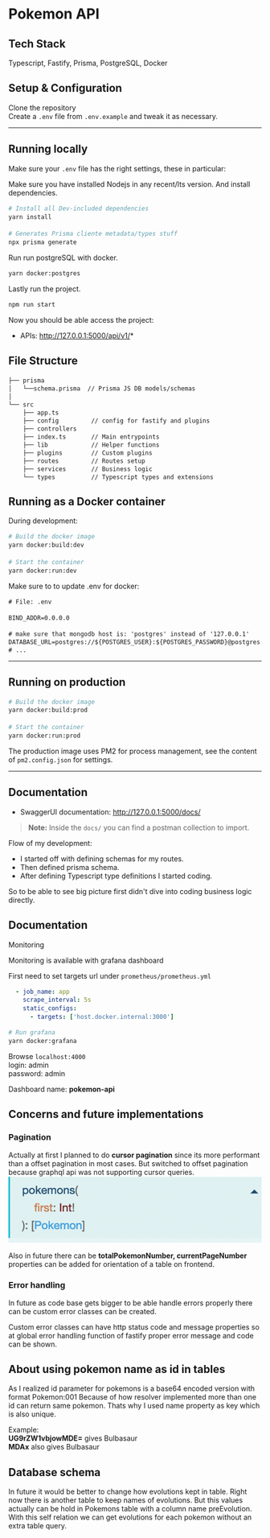 # Pokemon API

## Tech Stack
Typescript, Fastify, Prisma, PostgreSQL, Docker

## Setup & Configuration
Clone the repository \
Create a `.env` file from `.env.example` and tweak it as necessary.

---

## Running locally
Make sure your `.env` file has the right settings, these in particular:

Make sure you have installed Nodejs in any recent/lts version.
And install dependencies.

```bash
# Install all Dev-included dependencies
yarn install

# Generates Prisma cliente metadata/types stuff
npx prisma generate
```

Run run postgreSQL with docker.
```bash
yarn docker:postgres
```

Lastly run the project.

```bash
npm run start
```

Now you should be able access the project:
- APIs: http://127.0.0.1:5000/api/v1/*

## File Structure
```
├── prisma
│   └──schema.prisma  // Prisma JS DB models/schemas
│   
└── src
    ├── app.ts
    ├── config         // config for fastify and plugins
    ├── controllers
    ├── index.ts       // Main entrypoints
    ├── lib            // Helper functions
    ├── plugins        // Custom plugins
    ├── routes         // Routes setup
    ├── services       // Business logic
    └── types          // Typescript types and extensions
```

## Running as a Docker container
During development:

```bash
# Build the docker image
yarn docker:build:dev

# Start the container
yarn docker:run:dev
```

Make sure to to update .env for docker:
```env
# File: .env

BIND_ADDR=0.0.0.0

# make sure that mongodb host is: 'postgres' instead of '127.0.0.1'
DATABASE_URL=postgres://${POSTGRES_USER}:${POSTGRES_PASSWORD}@postgres:${POSTGRES_PORT}/${POSTGRES_DB}
# ...
```

---

## Running on production
```bash
# Build the docker image
yarn docker:build:prod

# Start the container
yarn docker:run:prod
```
The production image uses PM2 for process management, see the content of `pm2.config.json` for settings.

---

## Documentation
- SwaggerUI documentation: http://127.0.0.1:5000/docs/

> **Note:** Inside the `docs/` you can find a postman collection to import.

Flow of my development:
- I started off with defining schemas for my routes.
- Then defined prisma schema.
- After defining Typescript type definitions I started coding.

So to be able to see big picture first didn't dive into coding business logic directly.


## Documentation
Monitoring

Monitoring is available with grafana dashboard

First need to set targets url under `prometheus/prometheus.yml`

```yml
  - job_name: app
    scrape_interval: 5s
    static_configs:
      - targets: ['host.docker.internal:3000']
```

```bash
# Run grafana
yarn docker:grafana
```

Browse `localhost:4000` \
login: admin \
password: admin 

Dashboard name: **pokemon-api**

## Concerns and future implementations
### Pagination
Actually at first I planned to do **cursor pagination** since its more performant than a offset pagination in most cases.
But switched to offset pagination because graphql api was not supporting cursor queries.
![Alt text](readme-images/image.png)

Also in future there can be **totalPokemonNumber, currentPageNumber** properties can be added for orientation of a table on frontend.

### Error handling
In future as code base gets bigger to be able handle errors properly there can be custom error classes can be created.

Custom error classes can have http status code and message properties so at global error handling function of fastify proper error message and code can be shown. 

## About using pokemon name as id in tables
As I realized id parameter for pokemons is a base64 encoded version with format Pokemon:001 
Because of how resolver implemented more than one id can return same pokemon.
Thats why I used name property as key which is also unique.

Example: \
**UG9rZW1vbjowMDE=** gives Bulbasaur \
**MDAx** also gives Bulbasaur

## Database schema
In future it would be better to change how evolutions kept in table.
Right now there is another table to keep names of evolutions.
But this values actually can be hold in Pokemons table with a column name preEvolution.
With this self relation we can get evolutions for each pokemon without an extra table query.